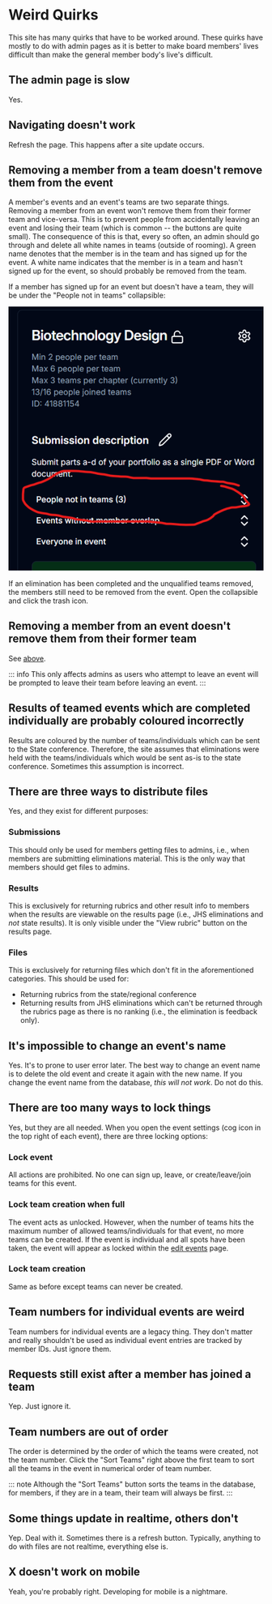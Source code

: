 # Weird Quirks

This site has many quirks that have to be worked around. These quirks have mostly to do with admin pages as it is better to make board members' lives difficult than make the general member body's live's difficult.

## The admin page is slow

Yes.

## Navigating doesn't work

Refresh the page. This happens after a site update occurs.

## Removing a member from a team doesn't remove them from the event

A member's events and an event's teams are two separate things. Removing a member from an event won't remove them from their former team and vice-versa. This is to prevent people from accidentally leaving an event and losing their team (which is common -- the buttons are quite small). The consequence of this is that, every so often, an admin should go through and delete all white names in teams (outside of rooming). A green name denotes that the member is in the team and has signed up for the event. A white name indicates that the member is in a team and hasn't signed up for the event, so should probably be removed from the team.

If a member has signed up for an event but doesn't have a team, they will be under the "People not in teams" collapsible:

![not in teams](not-in-teams.png)

If an elimination has been completed and the unqualified teams removed, the members still need to be removed from the event. Open the collapsible and click the trash icon.

## Removing a member from an event doesn't remove them from their former team

See [above](#removing-a-member-from-a-team-doesn-t-remove-them-from-the-event).

::: info
This only affects admins as users who attempt to leave an event will be prompted to leave their team before leaving an event.
:::

## Results of teamed events which are completed individually are probably coloured incorrectly

Results are coloured by the number of teams/individuals which can be sent to the State conference. Therefore, the site assumes that eliminations were held with the teams/individuals which would be sent as-is to the state conference. Sometimes this assumption is incorrect.

## There are three ways to distribute files

Yes, and they exist for different purposes:

### Submissions

This should only be used for members getting files to admins, i.e., when members are submitting eliminations material. This is the only way that members should get files to admins.

### Results

This is exclusively for returning rubrics and other result info to members when the results are viewable on the results page (i.e., JHS eliminations and _not_ state results). It is only visible under the "View rubric" button on the results page.

### Files

This is exclusively for returning files which don't fit in the aforementioned categories. This should be used for:

- Returning rubrics from the state/regional conference
- Returning results from JHS eliminations which can't be returned through the rubrics page as there is no ranking (i.e., the elimination is feedback only).

## It's impossible to change an event's name

Yes. It's to prone to user error later. The best way to change an event name is to delete the old event and create it again with the new name. If you change the event name from the database, _this will not work_. Do not do this.

## There are too many ways to lock things

Yes, but they are all needed. When you open the event settings (cog icon in the top right of each event), there are three locking options:

### Lock event

All actions are prohibited. No one can sign up, leave, or create/leave/join teams for this event.

### Lock team creation when full

The event acts as unlocked. However, when the number of teams hits the maximum number of allowed teams/individuals for that event, no more teams can be created. If the event is individual and all spots have been taken, the event will appear as locked within the [edit events](../member/signup.md) page.

### Lock team creation

Same as before except teams can never be created.

## Team numbers for individual events are weird

Team numbers for individual events are a legacy thing. They don't matter and really shouldn't be used as individual event entries are tracked by member IDs. Just ignore them.

## Requests still exist after a member has joined a team

Yep. Just ignore it.

## Team numbers are out of order

The order is determined by the order of which the teams were created, not the team number. Click the "Sort Teams" right above the first team to sort all the teams in the event in numerical order of team number.

::: note
Although the "Sort Teams" button sorts the teams in the database, for members, if they are in a team, their team will always be first.
:::

## Some things update in realtime, others don't

Yep. Deal with it. Sometimes there is a refresh button. Typically, anything to do with files are not realtime, everything else is.

## X doesn't work on mobile

Yeah, you're probably right. Developing for mobile is a nightmare.
